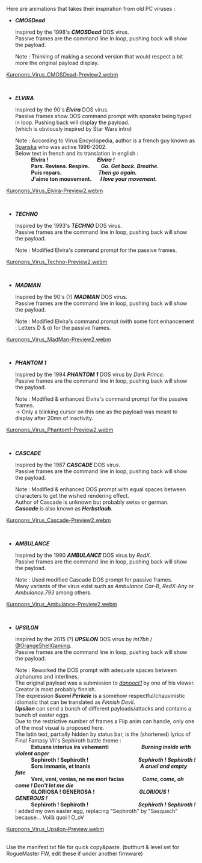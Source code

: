 Here are animations that takes their inspiration from old PC viruses :

   - ___CMOSDead___
      
      Inspired by the 1998's *<B>CMOSDead</b>* DOS virus.<BR>
      Passive frames are the command line in loop, pushing back will show the payload.
      
      Note : Thinking of making a second version that would respect a bit more the original payload display.

[Kuronons_Virus_CMOSDead-Preview2.webm](https://github.com/Kuronons/FZ_graphics/assets/110337784/4b4d2492-722b-4934-8853-5e94d6615dc1)

<BR>

   - ___ELVIRA___
      
      Inspired by the 90's *<B>Elvira</b>* DOS virus.<BR>
      Passive frames show DOS command prompt with *spanska* being typed in loop. Pushing back will display the payload.<BR>
      (which is obviously inspired by Star Wars intro)
      
      Note : According to Virus Encyclopedia, author is a french guy known as [Spanska](http://virus.wikidot.com/spanska) who was active 1996-2002.<BR>
      Below text in french and its translation in english :<BR>
     <b>&emsp;&emsp;&emsp;Elvira ! &emsp;&emsp;&emsp;&emsp;&emsp;&emsp;&emsp;&emsp;&emsp;*Elvira !*</b><BR>
     <b>&emsp;&emsp;&emsp;Pars. Reviens. Respire. &emsp;&nbsp;&nbsp;&nbsp;&nbsp;*Go. Get back. Breathe.*</b><BR>
     <b>&emsp;&emsp;&emsp;Puis repars. &emsp;&emsp;&emsp;&emsp;&emsp;&emsp;&nbsp;&nbsp;&nbsp;*Then go again.*</b><BR>
     <b>&emsp;&emsp;&emsp;J'aime ton mouvement. &emsp;&nbsp;&nbsp;*I love your movement.*</b><BR>

[Kuronons_Virus_Elvira-Preview2.webm](https://github.com/Kuronons/FZ_graphics/assets/110337784/be369c42-629e-4d5b-a5a2-0dd02bee2285)

<BR>

   - ___TECHNO___
      
      Inspired by the 1993's *<B>TECHNO</b>* DOS virus.<BR>
      Passive frames are the command line in loop, pushing back will show the payload.
      
      Note : Modified Elvira's command prompt for the passive frames.

[Kuronons_Virus_Techno-Preview2.webm](https://github.com/Kuronons/FZ_graphics/assets/110337784/4bbe4c87-7b22-4d00-a8b8-7fffc7b5147a)

<BR>

   - ___MADMAN___
      
      Inspired by the 90's (?) *<B>MADMAN</b>* DOS virus.<BR>
      Passive frames are the command line in loop, pushing back will show the payload.
      
      Note : Modified Elvira's command prompt (with some font enhancement : Letters D & o) for the passive frames.<BR>
      
[Kuronons_Virus_MadMan-Preview2.webm](https://github.com/Kuronons/FZ_graphics/assets/110337784/5475433e-6898-4fd4-ac52-6d55d35272b6)

<BR>

   - ___PHANTOM 1___
      
      Inspired by the 1994 *<B>PHANTOM 1</b>* DOS virus by *Dark Prince*.<BR>
      Passive frames are the command line in loop, pushing back will show the payload.
      
      Note : Modified & enhanced Elvira's command prompt for the passive frames.<BR>
            -> Only a blinking cursor on this one as the payload was meant to display after 20mn of inactivity.<BR>
      
[Kuronons_Virus_Phantom1-Preview2.webm](https://github.com/Kuronons/FZ_graphics/assets/110337784/cbbd2587-4108-4ff2-8aa9-36d2bfbcf365)

<BR>

   - ___CASCADE___
      
      Inspired by the 1987 *<B>CASCADE</b>* DOS virus.<BR>
      Passive frames are the command line in loop, pushing back will show the payload.
      
      Note : Modified & enhanced DOS prompt with equal spaces between characters to get the wished rendering effect.<BR>
             Author of Cascade is unknown but probably swiss or german.<BR>
             *<B>Cascade</b>* is also known as *<B>Herbstlaub</b>*.<BR>
      
[Kuronons_Virus_Cascade-Preview2.webm](https://github.com/Kuronons/FZ_graphics/assets/110337784/d67a94b2-d118-439d-b776-04712ccb04d5)

<BR>

   - ___AMBULANCE___
      
      Inspired by the 1990 *<B>AMBULANCE</b>* DOS virus by *RedX*.<BR>
      Passive frames are the command line in loop, pushing back will show the payload.
      
      Note : Used modified Cascade DOS prompt for passive frames.<BR>
             Many variants of the virus exist such as *Ambulance Car-B*, *RedX-Any* or *Ambulance.793* among others.
                   
[Kuronons_Virus_Ambulance-Preview2.webm](https://github.com/Kuronons/FZ_graphics/assets/110337784/e9bed7f2-08d4-42cd-ae6f-38d5cc43a8ad)

<BR>

   - ___UPSILON___
      
      Inspired by the 2015 (?) *<B>UPSILON</b>* DOS virus by *int7bh* / [@OrangeShellGaming](https://www.youtube.com/user/OrangeShellGaming).<BR>
      Passive frames are the command line in loop, pushing back will show the payload.
      
      Note : Reworked the DOS prompt with adequate spaces between alphanums and interlines.<BR>
             The original payload was a submission to [*danooct1*](https://www.youtube.com/@danooct1) by one of his viewer. Creator is most probably finnish.<BR>
             The expression *<B>Suomi Perkele</b>* is a somehow respectful/chauvinistic idiomatic that can be translated as *Finnish Devil*.<BR>
             *<B>Upsilon</b>* can send a bunch of different payloads/attacks and contains a bunch of easter eggs.<BR>
             Due to the restrictive number of frames a Flip anim can handle, only one of the most visual is proposed here.<BR>
             The latin text, partially hidden by status bar, is the (shortened) lyrics of Final Fantasy VII's Sephiroth battle theme :<BR>
     <b>&emsp;&emsp;&emsp;Estuans interius ira vehementi  &emsp;&emsp;&emsp;&emsp;&emsp;&emsp;*Burning inside with violent anger*</b><BR>
     <b>&emsp;&emsp;&emsp;Sephiroth ! Sephiroth !  &emsp;&emsp;&emsp;&emsp;&emsp;&emsp;&emsp;&emsp;&emsp;&nbsp;*Sephiroth ! Sephiroth !*</b><BR>
     <b>&emsp;&emsp;&emsp;Sors immanis, et inanis &emsp;&emsp;&emsp;&emsp;&emsp;&emsp;&emsp;&emsp;&emsp;&nbsp;*A cruel and empty fate*</b><BR>
     <b>&emsp;&emsp;&emsp;Veni, veni, venias, ne me mori facias &emsp;&emsp;&emsp;&nbsp;*Come, come, oh come ! Don't let me die*</b><BR>
     <b>&emsp;&emsp;&emsp;GLORIOSA ! GENEROSA ! &emsp;&emsp;&emsp;&emsp;&emsp;&emsp;&emsp;&emsp;&nbsp;*GLORIOUS ! GENEROUS !*</b><BR>
     <b>&emsp;&emsp;&emsp;Sephiroth ! Sephiroth !  &emsp;&emsp;&emsp;&emsp;&emsp;&emsp;&emsp;&emsp;&emsp;&nbsp;*Sephiroth ! Sephiroth !*</b><BR>
             I added my own easter egg, replacing "Sephiroth" by "Sasquach" because... Voilà quoi ! O_oV
                   
[Kuronons_Virus_Upsilon-Preview.webm](https://github.com/Kuronons/FZ_graphics/assets/110337784/3a19635a-fde9-4483-abae-fc0559af17e2)

<BR>
Use the manifest.txt file for quick copy&paste. (butthurt & level set for RogueMaster FW, edit these if under another firmware)
